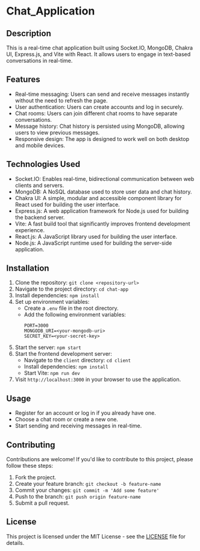 # Chat_Application

## Description
This is a real-time chat application built using Socket.IO, MongoDB, Chakra UI, Express.js, and Vite with React. It allows users to engage in text-based conversations in real-time.

## Features
- Real-time messaging: Users can send and receive messages instantly without the need to refresh the page.
- User authentication: Users can create accounts and log in securely.
- Chat rooms: Users can join different chat rooms to have separate conversations.
- Message history: Chat history is persisted using MongoDB, allowing users to view previous messages.
- Responsive design: The app is designed to work well on both desktop and mobile devices.

## Technologies Used
- Socket.IO: Enables real-time, bidirectional communication between web clients and servers.
- MongoDB: A NoSQL database used to store user data and chat history.
- Chakra UI: A simple, modular and accessible component library for React used for building the user interface.
- Express.js: A web application framework for Node.js used for building the backend server.
- Vite: A fast build tool that significantly improves frontend development experience.
- React.js: A JavaScript library used for building the user interface.
- Node.js: A JavaScript runtime used for building the server-side application.

## Installation
1. Clone the repository: `git clone <repository-url>`
2. Navigate to the project directory: `cd chat-app`
3. Install dependencies: `npm install`
4. Set up environment variables:
   - Create a `.env` file in the root directory.
   - Add the following environment variables:
     ```
     PORT=3000
     MONGODB_URI=<your-mongodb-uri>
     SECRET_KEY=<your-secret-key>
     ```
5. Start the server: `npm start`
6. Start the frontend development server:
   - Navigate to the `client` directory: `cd client`
   - Install dependencies: `npm install`
   - Start Vite: `npm run dev`
7. Visit `http://localhost:3000` in your browser to use the application.

## Usage
- Register for an account or log in if you already have one.
- Choose a chat room or create a new one.
- Start sending and receiving messages in real-time.

## Contributing
Contributions are welcome! If you'd like to contribute to this project, please follow these steps:
1. Fork the project.
2. Create your feature branch: `git checkout -b feature-name`
3. Commit your changes: `git commit -m 'Add some feature'`
4. Push to the branch: `git push origin feature-name`
5. Submit a pull request.

## License
This project is licensed under the MIT License - see the [LICENSE](LICENSE) file for details.

